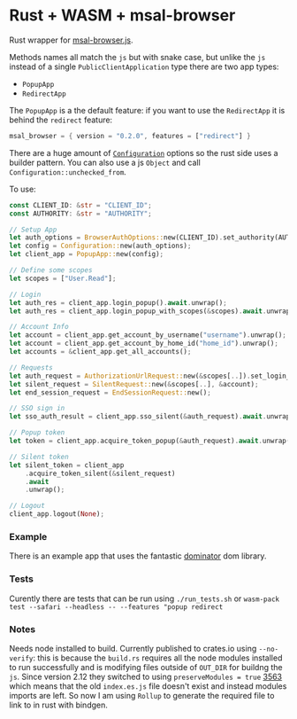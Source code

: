 # Rust + WASM + msal-browser
Rust wrapper for [msal-browser.js](https://github.com/AzureAD/microsoft-authentication-library-for-js).

Methods names all match the `js` but with snake case, but unlike the `js` instead of a single `PublicClientApplication` type there are two app types:

- `PopupApp`
- `RedirectApp`

The `PopupApp` is a the default feature: if you want to use the `RedirectApp` it is behind the `redirect` feature:

```rust
msal_browser = { version = "0.2.0", features = ["redirect"] }
```

There are a huge amount of [`Configuration`](https://github.com/AzureAD/microsoft-authentication-library-for-js/blob/dev/lib/msal-browser/docs/configuration.md) options so the rust side uses a builder pattern. You can also use a js `Object` and call `Configuration::unchecked_from`.

To use:

```rust
const CLIENT_ID: &str = "CLIENT_ID";
const AUTHORITY: &str = "AUTHORITY";

// Setup App
let auth_options = BrowserAuthOptions::new(CLIENT_ID).set_authority(AUTHORITY);
let config = Configuration::new(auth_options);
let client_app = PopupApp::new(config);

// Define some scopes
let scopes = ["User.Read"];

// Login
let auth_res = client_app.login_popup().await.unwrap();
let auth_res = client_app.login_popup_with_scopes(&scopes).await.unwrap();

// Account Info
let account = client_app.get_account_by_username("username").unwrap();
let account = client_app.get_account_by_home_id("home_id").unwrap();
let accounts = &client_app.get_all_accounts();

// Requests
let auth_request = AuthorizationUrlRequest::new(&scopes[..]).set_login_hint(account.username());
let silent_request = SilentRequest::new(&scopes[..], &account);
let end_session_request = EndSessionRequest::new();

// SSO sign in
let sso_auth_result = client_app.sso_silent(&auth_request).await.unwrap();

// Popup token
let token = client_app.acquire_token_popup(&auth_request).await.unwrap();

// Silent token
let silent_token = client_app
    .acquire_token_silent(&silent_request)
    .await
    .unwrap();

// Logout
client_app.logout(None);
```
### Example
There is an example app that uses the fantastic [dominator](https://github.com/Pauan/rust-dominator) dom library.

### Tests
Curently there are tests that can be run using ```./run_tests.sh``` or `wasm-pack test --safari --headless -- --features "popup redirect`

### Notes
Needs node installed to build. Currently published to crates.io using `--no-verify`: this is because the `build.rs` requires all the node modules installed to run successfully and is modifying files outside of `OUT_DIR` for buildng the `js`. Since version 2.12 they switched to using `preserveModules = true` [3563](https://github.com/AzureAD/microsoft-authentication-library-for-js/pull/3563) which means that the old `index.es.js` file doesn't exist and instead modules imports are left. So now I am using `Rollup` to generate the required file to link to in rust with bindgen.